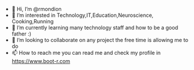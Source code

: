 - 👋 Hi, I’m @rmondion
- 👀 I’m interested in Technology,IT,Education,Neuroscience, Cooking,Running
- 🌱 I’m currently learning many technology staff and how to be a good father :)
- 💞️ I’m looking to collaborate on any project the free time is allowing me to do
- 📫 How to reach me you can read me and check my profile in https://www.boot-r.com

<!---
rmondion/rmondion is a ✨ special ✨ repository because its `README.md` (this file) appears on your GitHub profile.
You can click the Preview link to take a look at your changes.
--->
